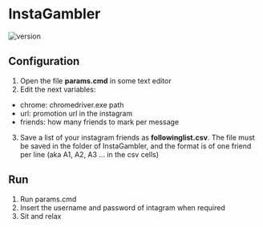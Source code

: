 # InstaGambler 
![version](https://img.shields.io/badge/version-1.0-blue)

## Configuration
1. Open the file <strong>params.cmd</strong> in some text editor
2. Edit the next variables:
- chrome: chromedriver.exe path
- url: promotion url in the instagram
- friends: how many friends to mark per message
3. Save a list of your instagram friends as <strong>followinglist.csv</strong>. The file must be saved in the folder of InstaGambler, and the format is of one friend per line (aka A1, A2, A3 ... in the csv cells)

## Run
1. Run params.cmd
2. Insert the username and password of intagram when required
3. Sit and relax
